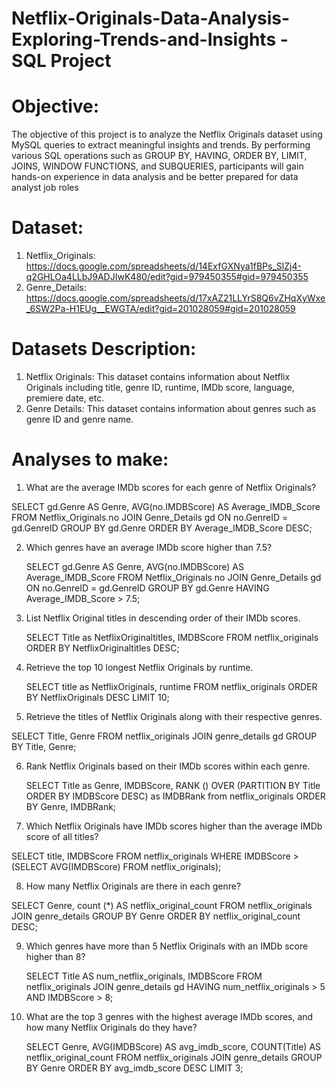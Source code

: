 # Netflix-Originals-Data-Analysis-Exploring-Trends-and-Insights - SQL Project
# Objective:
The objective of this project is to analyze the Netflix Originals dataset using MySQL queries to extract meaningful insights and trends. By performing various SQL operations such as GROUP BY, HAVING, ORDER BY, LIMIT, JOINS, WINDOW FUNCTIONS, and SUBQUERIES, participants will gain hands-on experience in data analysis and be better prepared for data analyst job roles
# Dataset:
1. Netflix_Originals: https://docs.google.com/spreadsheets/d/14ExfGXNya1fBPs_SlZj4-q2GHLOa4LLbJ9ADJIwK480/edit?gid=979450355#gid=979450355
2. Genre_Details: https://docs.google.com/spreadsheets/d/17xAZ21LLYrS8Q6vZHqXyWxe_6SW2Pa-H1EUg__EWGTA/edit?gid=201028059#gid=201028059
# Datasets Description:
1. Netflix Originals: This dataset contains information about Netflix Originals including title, genre ID, runtime, IMDb score, language, premiere date, etc.
2. Genre Details: This dataset contains information about genres such as genre ID and genre name.
# Analyses to make:
1. What are the average IMDb scores for each genre of Netflix Originals?

  SELECT gd.Genre AS Genre, AVG(no.IMDBScore) AS Average_IMDB_Score FROM Netflix_Originals.no
  JOIN Genre_Details gd
  ON no.GenreID = gd.GenreID
  GROUP BY gd.Genre
  ORDER BY Average_IMDB_Score DESC;

2. Which genres have an average IMDb score higher than 7.5?

   SELECT gd.Genre AS Genre, AVG(no.IMDBScore) AS Average_IMDB_Score FROM Netflix_Originals no
   JOIN Genre_Details gd
   ON no.GenreID = gd.GenreID
   GROUP BY gd.Genre
   HAVING Average_IMDB_Score > 7.5;

3. List Netflix Original titles in descending order of their IMDb scores.

   SELECT Title as NetflixOriginaltitles, IMDBScore FROM netflix_originals
   ORDER BY NetflixOriginaltitles DESC;

4. Retrieve the top 10 longest Netflix Originals by runtime.

   SELECT title as NetflixOriginals, runtime FROM netflix_originals
   ORDER BY NetflixOriginals DESC
   LIMIT 10;

5.	Retrieve the titles of Netflix Originals along with their respective genres.

   SELECT Title, Genre FROM netflix_originals
   JOIN genre_details gd 
   GROUP BY Title, Genre;

6. Rank Netflix Originals based on their IMDb scores within each genre.

   SELECT Title as Genre, IMDBScore,
   RANK () OVER (PARTITION BY Title ORDER BY IMDBScore DESC) as IMDBRank from netflix_originals
   ORDER BY Genre, IMDBRank;

7.	Which Netflix Originals have IMDb scores higher than the average IMDb score of all titles?

   SELECT title, IMDBScore FROM netflix_originals
   WHERE IMDBScore > (SELECT AVG(IMDBScore) FROM netflix_originals);

8.	How many Netflix Originals are there in each genre?

   SELECT Genre, count (*) AS netflix_original_count FROM netflix_originals
   JOIN genre_details
   GROUP BY Genre
   ORDER BY netflix_original_count DESC;

9.	Which genres have more than 5 Netflix Originals with an IMDb score higher than 8?

    SELECT Title AS num_netflix_originals, IMDBScore FROM netflix_originals
    JOIN genre_details gd 
    HAVING num_netflix_originals > 5 AND IMDBScore > 8;

10.	What are the top 3 genres with the highest average IMDb scores, and how many Netflix Originals do they have?

    SELECT Genre, AVG(IMDBScore) AS avg_imdb_score, COUNT(Title) AS netflix_original_count FROM netflix_originals
    JOIN genre_details
    GROUP BY Genre
    ORDER BY avg_imdb_score DESC
    LIMIT 3;













